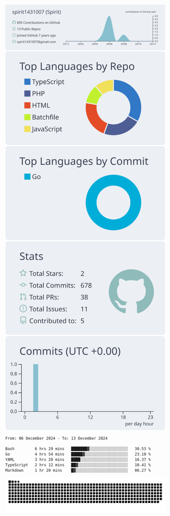 [![](https://raw.githubusercontent.com/spirit1431007/spirit1431007/master/profile-summary-card-output/nord_bright/0-profile-details.svg)](https://git.io/spiritx)
[![](https://raw.githubusercontent.com/spirit1431007/spirit1431007/master/profile-summary-card-output/nord_bright/1-repos-per-language.svg)](https://git.io/spiritx) [![](https://raw.githubusercontent.com/spirit1431007/spirit1431007/master/profile-summary-card-output/nord_bright/2-most-commit-language.svg)](https://git.io/spiritx)
[![](https://raw.githubusercontent.com/spirit1431007/spirit1431007/master/profile-summary-card-output/nord_bright/3-stats.svg)](https://git.io/spiritx) [![](https://raw.githubusercontent.com/spirit1431007/spirit1431007/master/profile-summary-card-output/nord_bright/4-productive-time.svg)](https://git.io/spiritx)

<!--START_SECTION:waka-->

```txt
From: 06 December 2024 - To: 13 December 2024

Bash         6 hrs 29 mins   ███████▓░░░░░░░░░░░░░░░░░   30.53 %
Go           4 hrs 54 mins   █████▓░░░░░░░░░░░░░░░░░░░   23.10 %
YAML         3 hrs 28 mins   ████░░░░░░░░░░░░░░░░░░░░░   16.37 %
TypeScript   2 hrs 12 mins   ██▓░░░░░░░░░░░░░░░░░░░░░░   10.41 %
Markdown     1 hr 20 mins    █▓░░░░░░░░░░░░░░░░░░░░░░░   06.27 %
```

<!--END_SECTION:waka-->

![contribution](https://github.com/spirit1431007/spirit1431007/blob/output/github-contribution-grid-snake.svg)
